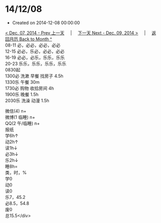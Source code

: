 # 14/12/08

* Created on 2014-12-08 00:00:00

[&lt; Dec. 07, 2014 - Prev 上一天](d07.md)     \|     [下一天 Next - Dec. 09, 2014 &gt;](d09.md)     \|     [返回月历 Back to Month ^](index.md)   
08-11 必，必必，必必，必必  
12-15 必必，乐必，必必，必必  
16-19 必必，必乐，乐乐，乐乐  
20-23 乐乐，乐乐，乐乐，乐乐  
0830起  
1300必 洗漱 早餐 找房子 4.5h  
1330乐 午餐 30m  
1730必 购物 收拾房间 4h  
1900乐 晚餐 1.5h  
2030乐 洗澡 动漫 1.5h  
  
微信\(4\) n+  
微博\(1 临睡\) n+  
QQ\(2 午/临睡\) n+  
报纸  
学6h↑   
动2h↑   
读1h↓   
必3h↓   
乐2h↓   
睡8h=  
类，时，%  
学0  
动0  
读0  
乐7，45.2  
必8.5，54.8  
废0  
总15.5&lt;/div&gt;

